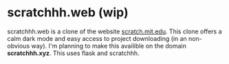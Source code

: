 # scratchhh.web (wip)
scratchhh.web is a clone of the website [scratch.mit.edu](https://scratch.mit.edu). This clone offers a calm dark mode and easy access to project downloading (in an non-obvious way).
I'm planning to make this availible on the domain **scratchhh.xyz**. This uses flask and scratchhh.
